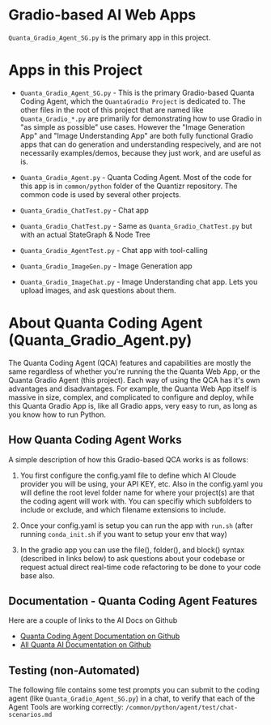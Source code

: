 # Gradio-based AI Web Apps

`Quanta_Gradio_Agent_SG.py` is the primary app in this project.

# Apps in this Project

* `Quanta_Gradio_Agent_SG.py` - This is the primary Gradio-based Quanta Coding Agent, which the `QuantaGradio Project` is dedicated to. The other files in the root of this project that are named like `Quanta_Gradio_*.py` are primarily for demonstrating how to use Gradio in "as simple as possible" use cases. However the "Image Generation App" and "Image Understanding App" are both fully functional Gradio apps that can do generation and understanding respecively, and are not necessarily examples/demos, because they just work, and are useful as is.

* `Quanta_Gradio_Agent.py` - Quanta Coding Agent. Most of the code for this app is in `common/python` folder of the Quantizr repository. The common code is used by several other projects.

* `Quanta_Gradio_ChatTest.py` - Chat app

* `Quanta_Gradio_ChatTest.py` - Same as `Quanta_Gradio_ChatTest.py` but with an actual StateGraph & Node Tree

* `Quanta_Gradio_AgentTest.py` - Chat app with tool-calling

* `Quanta_Gradio_ImageGen.py` - Image Generation app

* `Quanta_Gradio_ImageChat.py` - Image Understanding chat app. Lets you upload images, and ask questions about them.


# About Quanta Coding Agent (Quanta_Gradio_Agent.py)

The Quanta Coding Agent (QCA) features and capabilities are mostly the same regardless of whether you're running the the Quanta Web App, or the Quanta Gradio Agent (this project). Each way of using the QCA has it's own advantages and disadvantages. For example, the Quanta Web App itself is massive in size, complex, and complicated to configure and deploy, while this Quanta Gradio App is, like all Gradio apps, very easy to run, as long as you know how to run Python.


## How Quanta Coding Agent Works

A simple description of how this Gradio-based QCA works is as follows:

1) You first configure the config.yaml file to define which AI Cloude provider you will be using, your API KEY, etc. Also in the config.yaml you will define the root level folder name for where your project(s) are that the coding agent will work with. You can specifiy which subfolders to include or exclude, and which filename extensions to include.

2) Once your config.yaml is setup you can run the app with `run.sh` (after running `conda_init.sh` if you want to setup your env that way)

3) In the gradio app you can use the file(), folder(), and block() syntax (described in links below) to ask questions about your codebase or request actual direct real-time code refactoring to be done to your code base also.


## Documentation - Quanta Coding Agent Features

Here are a couple of links to the AI Docs on Github

* [Quanta Coding Agent Documentation on Github](https://github.com/Clay-Ferguson/quantizr/blob/main/docs/user-guide/index.md#ai-agent-for-code-refactoring)
* [All Quanta AI Documentation on Github](https://github.com/Clay-Ferguson/quantizr/blob/main/docs/user-guide/index.md)

## Testing (non-Automated)

The following file contains some test prompts you can submit to the coding agent (like `Quanta_Gradio_Agent_SG.py`) in a chat, to verify that each of the Agent Tools are working correctly: `/common/python/agent/test/chat-scenarios.md`
